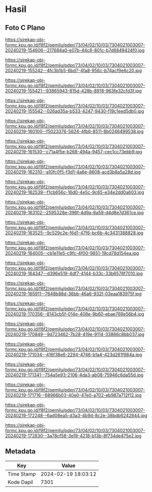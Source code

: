 # Hasil

## Foto C Plano

https://sirekap-obj-formc.kpu.go.id/f8f2/pemilu/pdpr/73/04/02/10/03/7304021003007-20240219-154606--217684a0-e07b-44c8-801c-b7d6849424f0.jpg

https://sirekap-obj-formc.kpu.go.id/f8f2/pemilu/pdpr/73/04/02/10/03/7304021003007-20240219-155242--4fc3b1b5-6bd7-4fa8-956c-b74acf9e6c20.jpg

https://sirekap-obj-formc.kpu.go.id/f8f2/pemilu/pdpr/73/04/02/10/03/7304021003007-20240219-155421--93865943-815d-428b-8918-963fe32cfd3f.jpg

https://sirekap-obj-formc.kpu.go.id/f8f2/pemilu/pdpr/73/04/02/10/03/7304021003007-20240219-155542--026ad35a-b533-4247-9430-f19c1eed5db0.jpg

https://sirekap-obj-formc.kpu.go.id/f8f2/pemilu/pdpr/73/04/02/10/03/7304021003007-20240219-160100--f5023376-5624-4fb6-8511-8b0246499538.jpg

https://sirekap-obj-formc.kpu.go.id/f8f2/pemilu/pdpr/73/04/02/10/03/7304021003007-20240219-161530--c71a4f5e-b268-494a-9457-cec1cc73ebb9.jpg

https://sirekap-obj-formc.kpu.go.id/f8f2/pemilu/pdpr/73/04/02/10/03/7304021003007-20240219-162310--a10fc0f5-f3d1-4a6e-8608-acd3b8a5a28d.jpg

https://sirekap-obj-formc.kpu.go.id/f8f2/pemilu/pdpr/73/04/02/10/03/7304021003007-20240219-162539--f1cb656c-16d0-4e5c-9c65-e34e2dd0a603.jpg

https://sirekap-obj-formc.kpu.go.id/f8f2/pemilu/pdpr/73/04/02/10/03/7304021003007-20240219-163102--2595328e-396f-4d9a-8a59-d4d8e7d361ce.jpg

https://sirekap-obj-formc.kpu.go.id/f8f2/pemilu/pdpr/73/04/02/10/03/7304021003007-20240219-163525--9c529c2e-f6d1-47f6-bc6b-4c3431388828.jpg

https://sirekap-obj-formc.kpu.go.id/f8f2/pemilu/pdpr/73/04/02/10/03/7304021003007-20240219-164005--cb1e11e5-c9fc-4f00-9851-19cd78d154ea.jpg

https://sirekap-obj-formc.kpu.go.id/f8f2/pemilu/pdpr/73/04/02/10/03/7304021003007-20240219-164347--d396e519-4df7-4144-b33c-33b6578f7010.jpg

https://sirekap-obj-formc.kpu.go.id/f8f2/pemilu/pdpr/73/04/02/10/03/7304021003007-20240219-165911--7648b88d-36bb-46a6-932f-03eaa183975f.jpg

https://sirekap-obj-formc.kpu.go.id/f8f2/pemilu/pdpr/73/04/02/10/03/7304021003007-20240219-170356--8143cb5f-014e-408e-9b60-ebae769e56b4.jpg

https://sirekap-obj-formc.kpu.go.id/f8f2/pemilu/pdpr/73/04/02/10/03/7304021003007-20240219-170849--9d723462-7b28-419e-9114-33866c8bb037.jpg

https://sirekap-obj-formc.kpu.go.id/f8f2/pemilu/pdpr/73/04/02/10/03/7304021003007-20240219-171034--416f38e6-2294-4746-b1a4-423d261f984a.jpg

https://sirekap-obj-formc.kpu.go.id/f8f2/pemilu/pdpr/73/04/02/10/03/7304021003007-20240219-171341--754a5e93-2106-4da3-ab08-75946c6da55d.jpg

https://sirekap-obj-formc.kpu.go.id/f8f2/pemilu/pdpr/73/04/02/10/03/7304021003007-20240219-171716--68966b03-40e0-47e0-a702-eb987a712f12.jpg

https://sirekap-obj-formc.kpu.go.id/f8f2/pemilu/pdpr/73/04/02/10/03/7304021003007-20240219-172248--6ad08ea5-d3a3-4b9d-8c2e-38bdb6242844.jpg

https://sirekap-obj-formc.kpu.go.id/f8f2/pemilu/pdpr/73/04/02/10/03/7304021003007-20240219-172830--3a78cf58-3e19-4218-b13b-8f734de475e2.jpg


## Metadata

| Key        | Value               |
| ---------- | ------------------- |
| Time Stamp | 2024-02-19 18:03:12 |
| Kode Dapil | 7301                |



